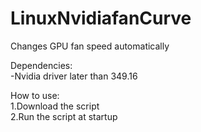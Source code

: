 # LinuxNvidiafanCurve

Changes GPU fan speed automatically 

Dependencies:<br />
-Nvidia driver later than 349.16<br />

How to use:<br />
1.Download the script<br />
2.Run the script at startup<br />
